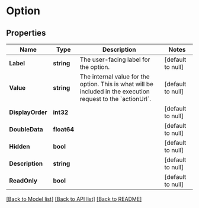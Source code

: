 # Option

## Properties
Name | Type | Description | Notes
------------ | ------------- | ------------- | -------------
**Label** | **string** | The user-facing label for the option. | [default to null]
**Value** | **string** | The internal value for the option. This is what will be included in the execution request to the &#x60;actionUrl&#x60;. | [default to null]
**DisplayOrder** | **int32** |  | [default to null]
**DoubleData** | **float64** |  | [default to null]
**Hidden** | **bool** |  | [default to null]
**Description** | **string** |  | [default to null]
**ReadOnly** | **bool** |  | [default to null]

[[Back to Model list]](../README.md#documentation-for-models) [[Back to API list]](../README.md#documentation-for-api-endpoints) [[Back to README]](../README.md)

